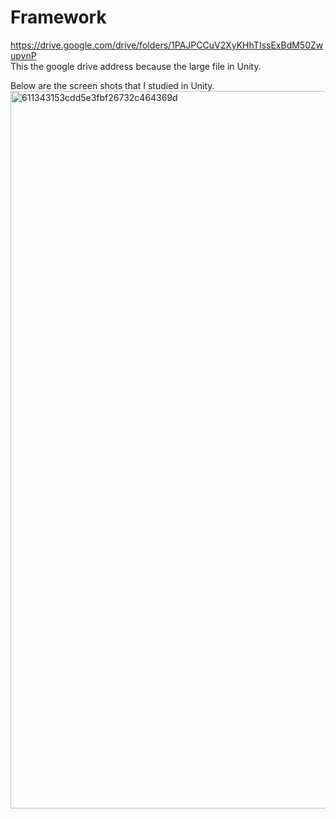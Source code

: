 # Framework
https://drive.google.com/drive/folders/1PAJPCCuV2XyKHhTIssExBdM50ZwupvnP  
This the google drive address because the large file in Unity.  

Below are the screen shots that I studied in Unity.  
<img width="1148" alt="611343153cdd5e3fbf26732c464369d" src="https://github.com/AlanYuzhe/Framework/assets/144563819/35a4f441-1ac2-42e4-8c72-c4265ae5639f">

